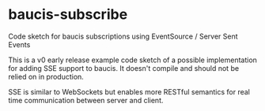 baucis-subscribe
================

Code sketch for baucis subscriptions using EventSource / Server Sent Events

This is a v0 early release example code sketch of a possible implementation for adding SSE support to baucis.  It doesn't compile and should not be relied on in production.

SSE is similar to WebSockets but enables more RESTful semantics for real time communication between server and client.
